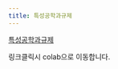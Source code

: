 ```yaml
---
title: 특성공학과규제
---
```


[특성공학과규제](https://colab.research.google.com/drive/16G0Bi0xEf0RkfF1k4R7B5VuqaAMZfrAV?usp=sharing)

링크클릭시 colab으로 이동합니다.
